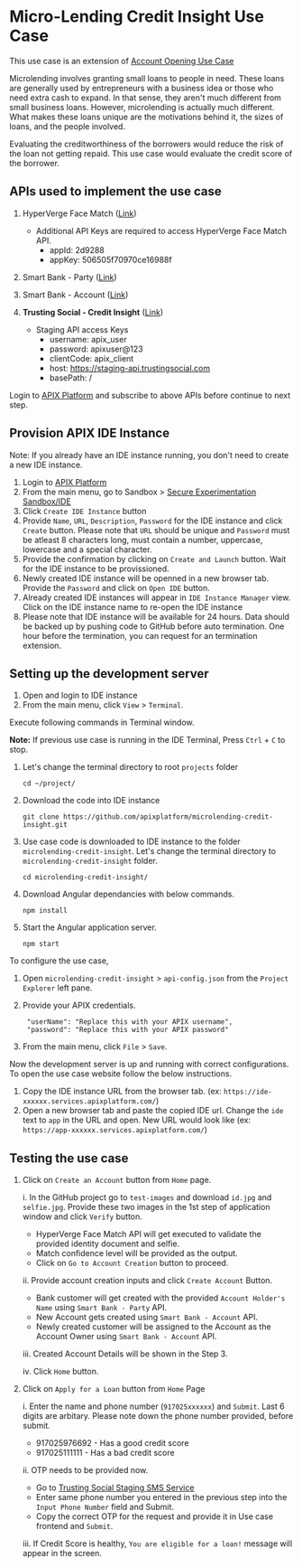 # Micro-Lending Credit Insight Use Case

This use case is an extension of [Account Opening Use Case](https://github.com/apixplatform/account-opening)

Microlending involves granting small loans to people in need. These loans are generally used by entrepreneurs with a business idea or those who need extra cash to expand. In that sense, they aren't much different from small business loans. However, microlending is actually much different. What makes these loans unique are the motivations behind it, the sizes of loans, and the people involved.

Evaluating the creditworthiness of the borrowers would reduce the risk of the loan not getting repaid. This use case would evaluate the credit score of the borrower.

## APIs used to implement the use case

1. HyperVerge Face Match ([Link](https://apixplatform.com/profile/api-detail?api-id=30))

    * Additional API Keys are required to access HyperVerge Face Match API.
        * appId: 2d9288
        * appKey: 506505f70970ce16988f

2. Smart Bank - Party ([Link](https://apixplatform.com/profile/api-detail?api-id=107))
3. Smart Bank - Account ([Link](https://apixplatform.com/profile/api-detail?api-id=103))
4. **Trusting Social - Credit Insight** ([Link](https://apixplatform.com/profile/api-detail?api-id=259))

    * Staging API access Keys
        * username: apix_user
        * password: apixuser@123
        * clientCode: apix_client
        * host: https://staging-api.trustingsocial.com
        * basePath: /

Login to [APIX Platform](https://apixplatform.com) and subscribe to above APIs before continue to next step.

## Provision APIX IDE Instance

Note: If you already have an IDE instance running, you don't need to create a new IDE instance. 

1. Login to [APIX Platform](https://apixplatform.com)
2. From the main menu, go to Sandbox > [Secure Experimentation Sandbox/IDE](https://apixplatform.com/ide/api-ide)
3. Click `Create IDE Instance` button
4. Provide `Name`, `URL`, `Description`, `Password` for the IDE instance and click `Create` button. 
Please note that `URL` should be unique and `Password` must be atleast 8 characters long, must contain a number, uppercase, lowercase and a special character.
5. Provide the confirmation by clicking on `Create and Launch` button. Wait for the IDE instance to be provissioned.
6. Newly created IDE instance will be openned in a new browser tab. Provide the `Password` and click on `Open IDE` button.
7. Already created IDE instances will appear in `IDE Instance Manager` view. Click on the IDE instance name to re-open the IDE instance
8. Please note that IDE instance will be available for 24 hours. Data should be backed up by pushing code to GitHub before auto termination. One hour before the termination, you can request for an termination extension.

## Setting up the development server

1. Open and login to IDE instance
2. From the main menu, click `View` > `Terminal`.

Execute following commands in Terminal window.

**Note:** If previous use case is running in the IDE Terminal, Press `Ctrl` + `C` to stop. 

1.  Let's change the terminal directory to root `projects` folder

        cd ~/project/

2.  Download the code into IDE instance

        git clone https://github.com/apixplatform/microlending-credit-insight.git

3.  Use case code is downloaded to IDE instance to the folder `microlending-credit-insight`. Let's change the terminal directory to `microlending-credit-insight` folder.

        cd microlending-credit-insight/

4.  Download Angular dependancies with below commands.

        npm install

5.  Start the Angular application server.

        npm start


To configure the use case,

1. Open `microlending-credit-insight` > `api-config.json` from the `Project Explorer` left pane.
2. Provide your APIX credentials.

        "userName": "Replace this with your APIX username",
        "password": "Replace this with your APIX password"

3. From the main menu, click `File` > `Save`.

Now the development server is up and running with correct configurations. To open the use case website follow the below instructions.

1. Copy the IDE instance URL from the browser tab. (ex: `https://ide-xxxxxx.services.apixplatform.com/`)
2. Open a new browser tab and paste the copied IDE url. Change the `ide` text to `app` in the URL and open. New URL would look like (ex: `https://app-xxxxxx.services.apixplatform.com/`)

## Testing the use case

1. Click on `Create an Account` button from `Home` page.

    i. In the GitHub project go to `test-images` and download `id.jpg` and `selfie.jpg`. Provide these two images in the 1st step of application window and click `Verify` button. 

    * HyperVerge Face Match API will get executed to validate the provided identity document and selfie. 
    * Match confidence level will be provided as the output. 
    * Click on `Go to Account Creation` button to proceed. 

    ii. Provide account creation inputs and click `Create Account` Button.

    * Bank customer will get created with the provided `Account Holder's Name` using `Smart Bank - Party` API.
    * New Account gets created using `Smart Bank - Account` API.
    * Newly created customer will be assigned to the Account as the Account Owner using `Smart Bank - Account` API.

    iii. Created Account Details will be shown in the Step 3.

    iv. Click `Home` button.

2. Click on `Apply for a Loan` button from `Home` Page

    i. Enter the name and phone number (`917025xxxxxx`) and `Submit`. Last 6 digits are arbitary. Please note down the phone number provided, before submit. 
    
    * 917025976692 - Has a good credit score
    * 917025111111 - Has a bad credit score

    ii. OTP needs to be provided now. 
    
    * Go to [Trusting Social Staging SMS Service](https://staging-api.trustingsocial.com/smsc_chat)
    * Enter same phone number you entered in the previous step into the `Input Phone Number` field and Submit.
    * Copy the correct OTP for the request and provide it in Use case frontend and `Submit`.

    iii. If Credit Score is healthy, `You are eligible for a loan!` message will appear in the screen.
